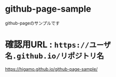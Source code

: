 # github-page-sample
github-pageのサンプルです

# 確認用URL : `https://ユーザ名.github.io/リポジトリ名`
https://higamo.github.io/github-page-sample/
